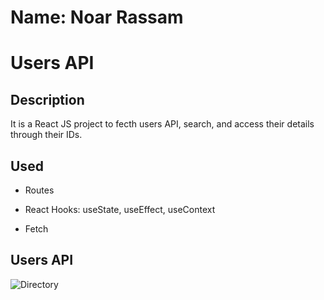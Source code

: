 # Name: Noar Rassam

# Users API

## Description

It is a React JS project to fecth users API, search, and access their details through their IDs.

## Used

- Routes

- React Hooks: useState, useEffect, useContext

- Fetch

## **Users API**

![![Directory]()]()
